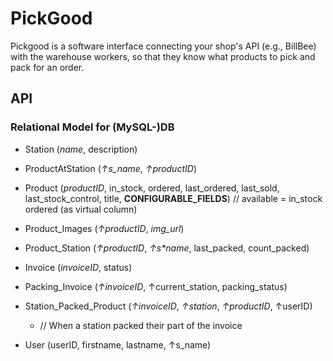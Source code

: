 # PickGood

Pickgood is a software interface connecting your shop's API (e.g., BillBee) with the warehouse workers, so that they know what products to pick and pack for an order.

## API

### Relational Model for (MySQL-)DB

- Station (_name_, description)
- ProductAtStation (_↑s_name_, _↑productID_)
- Product (_productID_, in_stock, ordered, last_ordered, last_sold, last_stock_control, title, __CONFIGURABLE_FIELDS__) // available = in_stock ordered (as virtual column)
- Product_Images (_↑productID_, _img_url_)
- Product_Station (_↑productID_, _↑s*name_, last_packed, count_packed)

- Invoice (_invoiceID_, status)
- Packing_Invoice (_↑invoiceID_, ↑current_station, packing_status)
- Station_Packed_Product (_↑invoiceID_, _↑station_, _↑productID_, ↑userID)

  - // When a station packed their part of the invoice

- User (userID, firstname, lastname, ↑s_name)
